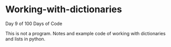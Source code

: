 # Working-with-dictionaries
 Day 9 of 100 Days of Code

This is not a program. Notes and example code of working with dictionaries and lists in python.